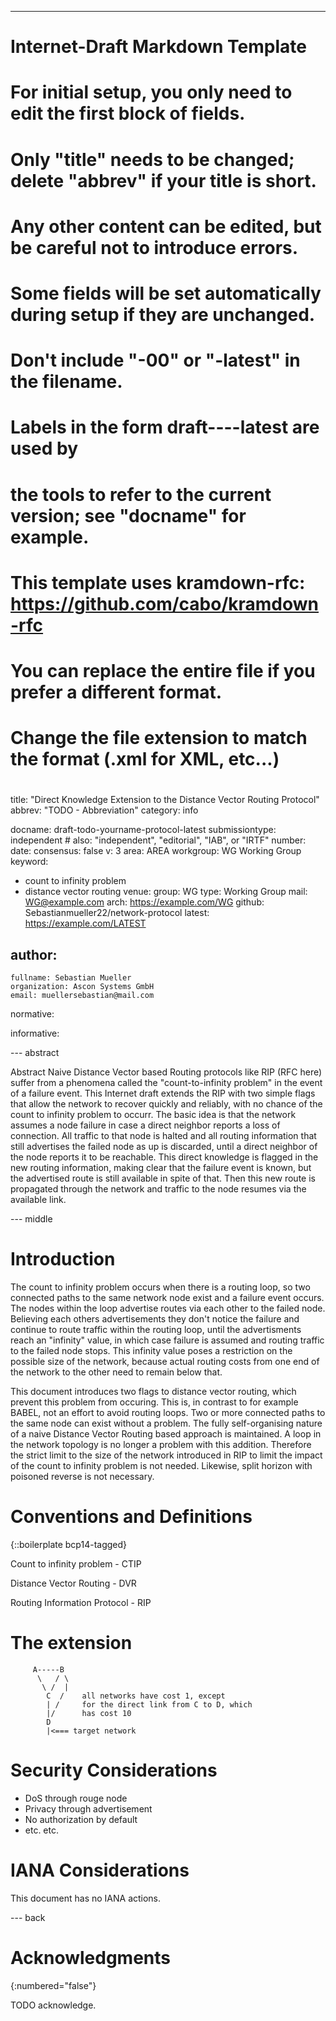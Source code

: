 ---
###
# Internet-Draft Markdown Template
#
#
# For initial setup, you only need to edit the first block of fields.
# Only "title" needs to be changed; delete "abbrev" if your title is short.
# Any other content can be edited, but be careful not to introduce errors.
# Some fields will be set automatically during setup if they are unchanged.
#
# Don't include "-00" or "-latest" in the filename.
# Labels in the form draft-<yourname>-<workgroup>-<name>-latest are used by
# the tools to refer to the current version; see "docname" for example.
#
# This template uses kramdown-rfc: https://github.com/cabo/kramdown-rfc
# You can replace the entire file if you prefer a different format.
# Change the file extension to match the format (.xml for XML, etc...)
#
###
title: "Direct Knowledge Extension to the Distance Vector Routing Protocol"
abbrev: "TODO - Abbreviation"
category: info

docname: draft-todo-yourname-protocol-latest
submissiontype: independent  # also: "independent", "editorial", "IAB", or "IRTF"
number:
date:
consensus: false
v: 3
area: AREA
workgroup: WG Working Group
keyword:
 - count to infinity problem
 - distance vector routing
venue:
  group: WG
  type: Working Group
  mail: WG@example.com
  arch: https://example.com/WG
  github: Sebastianmueller22/network-protocol
  latest: https://example.com/LATEST

author:
 -
    fullname: Sebastian Mueller
    organization: Ascon Systems GmbH
    email: muellersebastian@mail.com

normative:

informative:


--- abstract

Abstract
Naive Distance Vector based Routing protocols like RIP (RFC here) suffer from a phenomena called the "count-to-infinity problem"  in the event of a failure event. This Internet draft extends the RIP with two simple flags that allow the network to recover quickly and reliably, with no chance of the count to infinity problem to occurr. The basic idea is that the network assumes a node failure in case a direct neighbor reports a loss of connection. All traffic to that node is halted and all routing information that still advertises the failed node as up is discarded, until a direct neighbor of the node reports it to be reachable. This direct knowledge is flagged in the new routing information, making clear that the failure event is known, but the advertised route is still available in spite of that. Then this new route is propagated through the network and traffic to the node resumes via the available link. 


--- middle

# Introduction

The count to infinity problem occurs when there is a routing loop, so two connected paths to the same network node exist and a failure event occurs. The nodes within the loop advertise routes via each other to the failed node. Believing each others advertisements they don't notice the failure and continue to route traffic within the routing loop, until the advertisments reach an "infinity" value, in which case failure is assumed and routing traffic to the failed node stops. 
This infinity value poses a restriction on the possible size of the network, because actual routing costs from one end of the network to the other need to remain below that.

This document introduces two flags to distance vector routing, which prevent this problem from occuring. This is, in contrast to for example BABEL, not an effort to avoid routing loops. Two or more connected paths to the same node can exist without a problem. The fully self-organising nature of a naive Distance Vector Routing based approach is maintained. A loop in the network topology is no longer a problem with this addition. Therefore the strict limit to the size of the network introduced in RIP to limit the impact of the count to infinity problem is not needed. Likewise, split horizon with poisoned reverse is not necessary. 


# Conventions and Definitions

{::boilerplate bcp14-tagged}

Count to infinity problem - CTIP

Distance Vector Routing - DVR

Routing Information Protocol - RIP

# The extension

~~~        
     A-----B
      \   / \
       \ /  |
        C  /    all networks have cost 1, except
        | /     for the direct link from C to D, which
        |/      has cost 10
        D
        |<=== target network
~~~

# Security Considerations

- DoS through rouge node
- Privacy through advertisement
- No authorization by default
- etc. etc. 


# IANA Considerations

This document has no IANA actions.


--- back

# Acknowledgments
{:numbered="false"}

TODO acknowledge.
